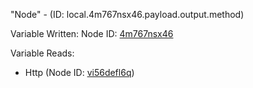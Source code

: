 "Node" - (ID: local.4m767nsx46.payload.output.method)

Variable Written:
Node ID: [4m767nsx46](../nodes/4m767nsx46.md)

Variable Reads:
* Http (Node ID: [vi56defl6q](../nodes/vi56defl6q.md))
